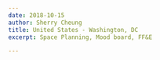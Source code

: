 ```yaml
---
date: 2018-10-15
author: Sherry Cheung
title: United States - Washington, DC
excerpt: Space Planning, Mood board, FF&E

---
```

